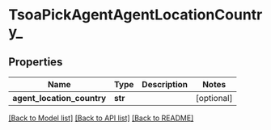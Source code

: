 # TsoaPickAgentAgentLocationCountry_

## Properties
Name | Type | Description | Notes
------------ | ------------- | ------------- | -------------
**agent_location_country** | **str** |  | [optional] 

[[Back to Model list]](../README.md#documentation-for-models) [[Back to API list]](../README.md#documentation-for-api-endpoints) [[Back to README]](../README.md)

